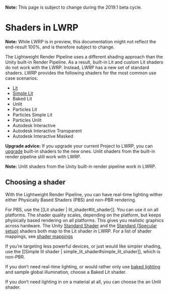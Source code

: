 **Note:** This page is subject to change during the 2019.1 beta cycle.

# Shaders in LWRP

**Note:** While LWRP is in preview, this documentation might not reflect the end-result 100%, and is therefore subject to change.

The Lightweight Render Pipeline uses a different shading approach than the Unity built-in Render Pipeline. As a result, built-in Lit and custom Lit shaders do not work with the LWRP. Instead, LWRP has a new set of standard shaders. LWRP provides the following shaders for the most common use case scenarios:

- [Lit](lit-shader.md)
- [Simple Lit](simple-lit-shader.md)
- Baked Lit
- Unlit
- Particles Lit
- Particles Simple Lit
- Particles Unlit
- Autodesk Interactive 
- Autodesk Interactive Transparent 
- Autodesk Interactive Masked 

**Upgrade advice:** If you upgrade your current Project to LWRP, you can [upgrade](upgrading-your-shaders.md) built-in shaders to the new ones. Unlit shaders from the built-in render pipeline still work with LWRP.

**Note:** Unlit shaders from the Unity built-in render pipeline work in LWRP.

## Choosing a shader 

With the Lightweight Render Pipeline, you can have real-time lighting wither either Physically Based Shaders (PBS) and non-PBR rendering.

For PBS, use the [[Lit shader | lit_shader#lit_shader]]. You can use it on all platforms. The shader quality scales, depending on the platform, but keeps physically based rendering on all platforms. This gives you realistic graphics across hardware. The Unity [Standard Shader](<https://docs.unity3d.com/Manual/shader-StandardShader.html>) and the [Standard (Specular setup)](https://docs.unity3d.com/Manual/StandardShaderMetallicVsSpecular.html) shaders both map to the Lit shader in LWRP. For a list of shader mappings, see [shader mappings](upgrading-your-shaders.md#shaderMappings)

If you’re targeting less powerful devices, or just would like simpler shading, use the [[Simple lit shader | simple_lit_shader#simple_lit_shader]], which is non-PBR. 

If you don’t need real-time lighting, or would rather only use [baked lighting](https://docs.unity3d.com/Manual/LightMode-Baked.html) and sample global illumination, choose a Baked Lit shader. 

If you don’t need lighting in on a material at all, you can choose the an Unlit shader. 